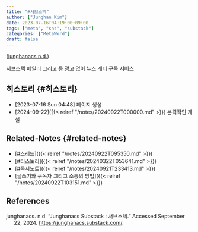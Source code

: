 ```yaml
---
title: "#서브스텍"
author: ["Junghan Kim"]
date: 2023-07-16T04:19:00+09:00
tags: ["meta", "sns", "substack"]
categories: ["MetaWord"]
draft: false
---
```


(<a href="#citeproc_bib_item_1">junghanacs n.d.</a>)

<div class="hint">

서브스텍 메일리 그리고 등 광고 없이 뉴스 레터 구독 서비스

</div>

<!--more-->


## 히스토리 {#히스토리}

-   <span class="timestamp-wrapper"><span class="timestamp">[2023-07-16 Sun 04:48] </span></span> 페이지 생성
-   [2024-09-22]({{< relref "/notes/20240922T000000.md" >}}) 본격적인 개설


## Related-Notes {#related-notes}

-   [#스레드]({{< relref "/notes/20240922T095350.md" >}})
-   [#티스토리]({{< relref "/notes/20240322T053641.md" >}})
-   [#독서노트]({{< relref "/notes/20240921T233413.md" >}})
-   [글쓰기와 구독자 그리고 소통의 방법]({{< relref "/notes/20240922T103151.md" >}})

## References

<style>.csl-entry{text-indent: -1.5em; margin-left: 1.5em;}</style><div class="csl-bib-body">
  <div class="csl-entry"><a id="citeproc_bib_item_1"></a>junghanacs. n.d. “Junghanacs Substack : 서브스텍.” Accessed September 22, 2024. <a href="https://junghanacs.substack.com/">https://junghanacs.substack.com/</a>.</div>
</div>
